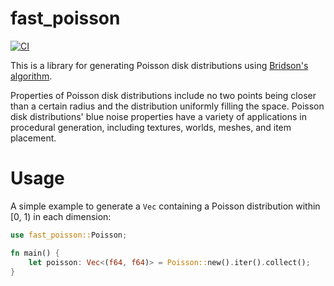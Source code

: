 # fast_poisson

[![CI](https://github.com/Kromey/fast_poisson/actions/workflows/rust.yml/badge.svg)](https://github.com/Kromey/fast_poisson/actions/workflows/rust.yml)

This is a library for generating Poisson disk distributions using [Bridson's algorithm][Bridson].

Properties of Poisson disk distributions include no two points being closer than a certain radius
and the distribution uniformly filling the space. Poisson disk distributions' blue noise properties
have a variety of applications in procedural generation, including textures, worlds, meshes, and
item placement.

# Usage

A simple example to generate a `Vec` containing a Poisson distribution within [0, 1) in each
dimension:

```rust
use fast_poisson::Poisson;

fn main() {
    let poisson: Vec<(f64, f64)> = Poisson::new().iter().collect();
}
```

[Bridson]: https://www.cct.lsu.edu/~fharhad/ganbatte/siggraph2007/CD2/content/sketches/0250.pdf
